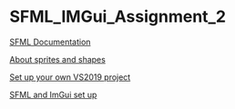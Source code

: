 # SFML_IMGui_Assignment_2


[SFML Documentation](https://www.sfml-dev.org/documentation/2.5.1/)

[About sprites and shapes](https://www.sfml-dev.org/tutorials/2.5/graphics-sprite.php)

[Set up your own VS2019 project](https://www.youtube.com/watch?v=lFzpkvrscs4)

[SFML and ImGui set up](https://www.youtube.com/watch?v=2YS5WJTeKpI)



